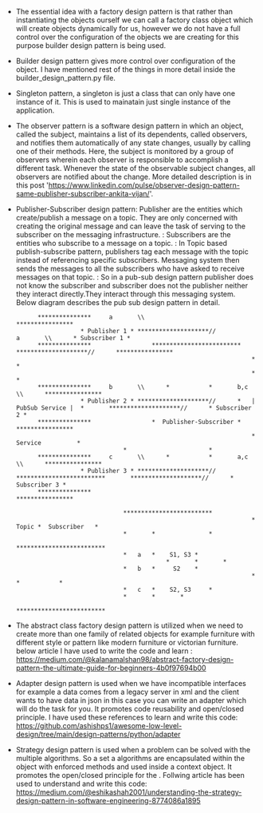 * The essential idea with a factory design pattern is that rather than instantiating the objects ourself we can call a factory class object which will create objects dynamically for us, however we do not have 
  a full control over the configuration of the objects we are creating for this purpose builder design pattern is being used.

* Builder design pattern gives more control over configuration of the object. I have mentioned rest of the things in more detail inside the  builder_design_pattern.py file.

* Singleton pattern, a singleton is just a class that can only have one instance of it. This is used to mainatain just single instance of the application.

* The observer pattern is a software design pattern in which an object, called the subject, maintains a list of its dependents, called observers, and notifies them automatically of any state changes, usually by calling one of their methods. Here, the subject is monitored by a group of observers wherein each observer is responsible to accomplish a different task. Whenever the state of the observable subject changes, all observers are notified about the change. More detailed description is in this post 'https://www.linkedin.com/pulse/observer-design-pattern-same-publisher-subscriber-ankita-vijan/'.

* Publisher-Subscriber design pattern: Publisher are the entities which create/publish a message on a topic. They are only concerned with creating the original message and can leave the task of serving to the    subscriber on the messaging infrastructure. 
				     : Subscribers are the entities who subscribe to a message on a topic.
				     : In Topic based publish-subscribe pattern, publishers tag each message with the topic instead of referencing specific subscribers. Messaging system then sends 
				       the messages to all the subscribers who have asked to receive messages on that topic.
  				     : So in a pub-sub design pattern publisher does not know the subscriber and subscriber does not the publisher neither they interact directly.They interact through this                                             messaging system. Below diagram describes the pub sub design pattern in detail.


	
			***************		a	    \\										****************
                        * Publisher 1 *	********************//							a	    \\		* Subscriber 1 *
			***************	  		 		*************************	********************//		****************
                                                                        *                       * 
                                                                        *                       *
			***************		b	    \\		*			*		b,c	    \\		****************
                        * Publisher 2 *	********************//		*   | PubSub Service |  *       ********************//		* Subscriber 2 *
			***************					*  Publisher-Subscriber	*					****************
                                                                        *      Service          *
									*                       *
			***************		c	    \\		*			*		a,c	    \\		****************
                        * Publisher 3 *	********************//	        *************************       ********************//		* Subscriber 3 *
			***************													****************
									
									*************************	
                                                                        * Topic *  Subscriber   *
 									*       *               *
                                                                        *************************
			 						*   a	*    S1, S3	*		
                        						*   	*		*      
									*   b	*     S2	*		
                                                                        *     	*	        *
									*   c   *    S2, S3     *
									*   	*		*		
                        					        *************************                                
	

* The abstract class factory design pattern is utilized when we need to create more than one family of related objects for example furniture with different style or pattern like modern furniture or victorian furniture. below article I have used to write the code and learn : https://medium.com/@kalanamalshan98/abstract-factory-design-pattern-the-ultimate-guide-for-beginners-4b0f97694b00

* Adapter design pattern is used when we have incompatible interfaces for example a data comes from a legacy server in xml and the client wants to have data in json in this case you can write an adapter which will do the task for you. It promotes code reusability and open/closed principle. I have used these references to learn and write this code: https://github.com/ashishps1/awesome-low-level-design/tree/main/design-patterns/python/adapter

* Strategy design pattern is used when a problem can be solved with the multiple algorithms. So a set a algorithms are encapsulated within the object with enforced methods and used inside a context object. It promotes the open/closed principle for the . Follwing article has been used to understand and write this code: https://medium.com/@eshikashah2001/understanding-the-strategy-design-pattern-in-software-engineering-8774086a1895 